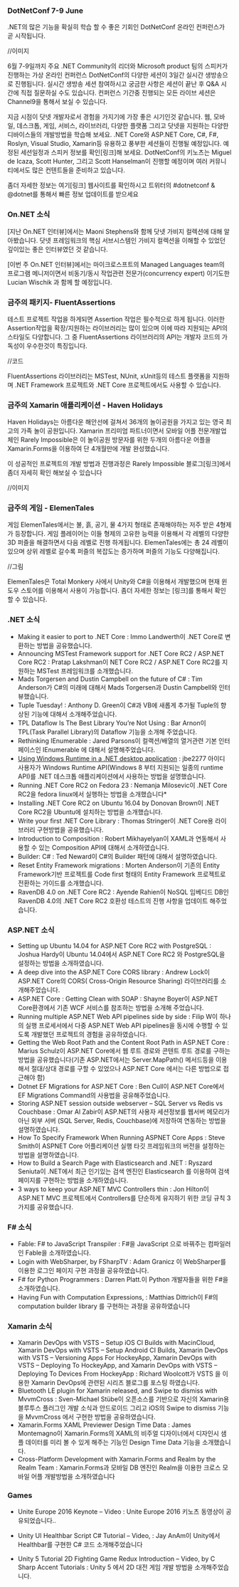 ### DotNetConf 7-9 June
  .NET의 많은 기능을 확실히 학습 할 수 좋은 기회인 DotNetConf 온라인 컨퍼런스가 곧 시작됩니다.

//이미지

6월 7-9일까지 주요 .NET Community의 리더와 Microsoft product 팀의 스피커가 진행하는 가상 온라인 컨퍼런스 DotNetConf의 다양한 세션이 3일간 실시간 생방송으로 진행됩니다. 실시간 생방송 세션 참여하시고 궁금한 사항은 세션이 끝난 후 Q&A 시간에 직접 질문하실 수도 있습니다. 컨퍼런스 기간중 진행되는 모든 라이브 세션은 Channel9을 통해서 보실 수 있습니다.

지금 시점이 닷넷 개발자로서 경험을 가지기에 가장 좋은 시기인것 같습니다. 웹, 모바일, 데스크톱, 게임, 서비스, 라이브러리, 다양한 플랫폼 그리고 닷넷을 지원하는 다양한 디바이스들의 개발방법을 학습해 보세요. .NET Core와 ASP.NET Core, C#, F#, Roslyn, Visual Studio, Xamarin등 유용하고 풍부한 세션들이 진행될 예정입니다. 예정된 세션일정과 스피커 정보를 확인[링크]해 보세요. DotNetConf의 키노츠는 Miguel de Icaza, Scott Hunter, 그리고 Scott Hanselman이 진행할 예정이며 여러 커뮤니티에서도 많은 컨텐트들을 준비하고 있습니다.

좀더 자세한 정보는 여기[링크] 웹사이트를 확인하시고 트위터의  #dotnetconf & @dotnet를 통해서 빠른 정보 업데이트를 받으세요

### On.NET 소식
[지난 On.NET 인터뷰]에서는 Maoni Stephens와 함께  닷넷 가비지 컬렉션에 대해 알아봤습니다. 닷넷 프레임워크의 핵심 서브시스템인 가비지 컬렉션을 이해할 수 있었던 깊이있는 좋은 인터뷰였던 것 같습니다. 

[이번 주 On.NET 인터뷰]에서는 마이크로스프트의 Managed Languages team의 프로그램 메니저이면서 비동기/동시 작업관련 전문가(concurrency expert) 이기도한  Lucian Wischik 과 함께 할 예정입니다.



### 금주의 패키지- FluentAssertions
테스트 프로젝트 작업을 하게되면 Assertion 작업은 필수적으로 하게 됩니다. 이러한 Assertion작업을 확장/지원하는 라이브러리는 많이 있으며 이에 따라 지원되는 API의 스타일도 다양합니다. 그 중 FluentAssertions 라이브러리의 API는 개발자 코드의 가독성이 우수한것이 특징입니다.

//코드

FluentAssertions 라이브러리는  MSTest, NUnit, xUnit등의 테스트 플랫폼을 지원하며  .NET Framework 프로젝트와  .NET Core 프로젝트에서도 사용할 수 있습니다.

### 금주의 Xamarin 애플리케이션 - Haven Holidays 
Haven Holidays는 아름다운 해안선에 걸쳐서 36개의 놀이공원을 가지고 있는 영국 최고의 가족 놀이 공원입니다. Xamarin 프리미엄 파트너이면서 모바일 어플 전문개발업체인 Rarely Impossible은 이 놀이공원 방문자를 위한 두개의 아름다운 어플을 Xamarin.Forms을 이용하여 단 4개월만에 개발 완성했습니다.

이 성공적인 프로젝트의 개발 방법과 진행과정은 Rarely Impossible 블로그[링크]에서 좀더 자세히 확인 해보실 수 있습니다

//이미지  

### 금주의 게임 - ElemenTales
게임 ElemenTales에서는 불, 흙, 공기, 물 4가지 형태로 존재해야하는 저주 받은 4형제가 등장합니다. 게임 플레이어는  이들 형제의 고유한 능력을 이용해서 각 레벨의 다양한 3D 퍼즐을 해결하면서 다음 레벨로 진행 하게됩니다. ElemenTales에는 총 24 레벨이 있으며 상위 레벨로 갈수록 퍼즐의 복잡도는 증가하며 퍼즐의 기능도 다양해집니다.

//그림

ElemenTales은 Total Monkery 사에서 Unity와 C#을 이용해서 개발했으며 현재 윈도우 스토어를 이용해서 사용이 가능합니다. 좀더 자세한 정보는 [링크]를 통해서 확인할 수 있습니다.


### .NET 소식
* Making it easier to port to .NET Core : Immo Landwerth이 .NET Core로 변환하는 방법을 공유했습니다.
* Announcing MSTest Framework support for .NET Core RC2 / ASP.NET Core RC2 : Pratap Lakshman이 NET Core RC2 / ASP.NET Core RC2를 지원하는 MSTest 프레임워크를 소개했습니다.
* Mads Torgersen and Dustin Campbell on the future of C# : Tim Anderson가 C#의 미래에 대해서 Mads Torgersen과 Dustin Campbell와 인터뷰했습니다.
* Tuple Tuesday! : Anthony D. Green이 C#과 VB에 새롭게 추가될 Tuple의 향상된 기능에 대해서 소개해주었습니다.
* TPL Dataflow Is The Best Library You’re Not Using : Bar Arnon이 TPL(Task Parallel Library)의 Dataflow 기능을 소개해 주었습니다.
* Rethinking IEnumerable : Jared Parsons이 컬랙션/배열의 열거관련 기본 인터페이스인 IEnumerable 에 대해서 설명해주었습니다.
*  [Using Windows Runtime in a .NET desktop application](https://github.com/jbe2277/waf/wiki/Using-Windows-Runtime-in-a-.NET-desktop-application) : jbe2277 아이디 사용자가 Windows Runtime API(Windows 8 부터 지원되는 일종의 runtime API)를 .NET 데스크톱 애플리케이션에서 사용하는 방법을 설명했습니다.
* Running .NET Core RC2 on Fedora 23 : Nemanja Milosevic이 .NET Core RC2을 fedora linux에서 실행하는 방법을 소개했습니다* 
* Installing .NET Core RC2 on Ubuntu 16.04 by Donovan Brown이 .NET Core RC2을 Ubuntu에 설치하는 방법을 소개했습니다.
* Write your first .NET Core Library : Thomas Stringer이  .NET Core용 라이브러리 구현방법을 공유했습니다.
* Introduction to Composition : Robert Mikhayelyan이 XAML과 연동해서 사용할 수 있는 Composition API에 대해서 소개하였습니다.
* Builder: C# : Ted Neward이 C#의 Builder 패턴에 대해서 설명하였습니다.
* Reset Entity Framework migrations : Morten Anderson이 기존의 Entity Framework기반 프로젝트를 Code first  형태의 Entity Framework 프로젝트로 전환하는 가이드를 소개했습니다.
* RavenDB 4.0 on .NET Core RC2 : Ayende Rahien이 NoSQL 임베디드 DB인 RavenDB 4.0의 .NET Core RC2 호환성 테스트의 진행 사항을 업데이트 해주었습니다.

### ASP.NET 소식
* Setting up Ubuntu 14.04 for ASP.NET Core RC2 with PostgreSQL : Joshua Hardy이 Ubuntu 14.04에서  ASP.NET Core RC2 와 PostgreSQL을 설정하는 방법을 소개하였습니다.
* A deep dive into the ASP.NET Core CORS library : Andrew Lock이 ASP.NET Core의 CORS( Cross-Origin Resource Sharing) 라이브러리를 소개해주었습니다.
* ASP.NET Core : Getting Clean with SOAP : Shayne Boyer이 ASP.NET Core환경에서 기존 WCF 서비스를 참조하는 방법을 소개해 주었습니다.
* Running multiple ASP.NET Web API pipelines side by side : Filip W이 하나의 실행 프로세서에서 다중  ASP.NET Web API pipelines을 동시에 수행할 수 있도록 개발했던 프로젝트의 경험을 공유하였습니다.
* Getting the Web Root Path and the Content Root Path in ASP.NET Core : Marius Schulz이 ASP.NET Core에서 웹 루트 경로와 콘텐트 루트 경로를 구하는 방법을 공유했습니다(기존 ASP.NET에서는 Server.MapPath() 메서드등을 이용해서 절대/상대 경로를 구할 수 있었으나 ASP.NET Core 에서는 다른 방법으로 접근해야 함)
* Dotnet EF Migrations for ASP.NET Core : Ben Cull이 ASP.NET Core에서 EF Migrations Command의 사용법을 공유해주었습니다.
* Storing ASP.NET session outside webserver – SQL Server vs Redis vs Couchbase : Omar Al Zabir이 ASP.NET의 사용자 세션정보를 웹서버 메모리가 아닌 외부 서버 (SQL Server, Redis, Couchbase)에 저장하여 연동하는 방법을 설명하였습니다.
* How To Specify Framework When Running ASPNET Core Apps : Steve Smith이 ASPNET Core 어플리케이션 실행 타깃 프레임워크의 버전을 설정하는 방법을 설명하였습니다.
* How to Build a Search Page with Elasticsearch and .NET : Ryszard Seniuta이 .NET에서 최근 인기있는 검색 엔진인 Elasticsearch 를 이용하여 검색 페이지를 구현하는 방법을 소개하였습니다.
* 3 ways to keep your ASP.NET MVC Controllers thin : Jon Hilton이 ASP.NET MVC 프로젝트에서 Controllers를 단순하게 유지하기 위한 코딩 규칙  3가지를 공유했습니다.

### F# 소식
* Fable: F# to JavaScript Transpiler : F#을 JavaScript 으로 바꿔주는 컴파일러인 Fable을 소개하였습니다.
* Login with WebSharper, by FSharpTV : Adam Granicz 이 WebSharper를 이용한 로그인 페이지 구현 과정을 공유하였습니다.
* F# for Python Programmers : Darren Platt.이 Python 개발자들을 위한 F#을 소개하였습니다. 
* Having Fun with Computation Expressions, : Matthias Dittrich이 F#의 computation builder library 를 구현하는 과정을 공유하였습니다

### Xamarin 소식
* Xamarin DevOps with VSTS – Setup iOS CI Builds with MacinCloud, Xamarin DevOps with VSTS – Setup Android CI Builds, Xamarin DevOps with VSTS – Versioning Apps For HockeyApp, Xamarin DevOps with VSTS – Deploying To HockeyApp, and Xamarin DevOps with VSTS – Deploying To Devices From HockeyApp : Richard Woolcott가 VSTS 을 이용한 Xamarin DevOps에 관련된 시리즈 블로그를 포스팅 하였습니다.
* Bluetooth LE plugin for Xamarin released, and Swipe to dismiss with MvvmCross : Sven-Michael Stübe이 오픈소스를 기반으로 자신의  Xamarin용 블루투스 플러그인 개발 소식과 안드로이드 그리고 iOS의 Swipe to dismiss 기능을 MvvmCross 에서 구현한 방법을 공유하였습니다.
* Xamarin.Forms XAML Previewer Design Time Data : James Montemagno이 Xamarin.Forms의 XAML의 비주얼 디자이너에서 디자인시 샘플 데이터를 미리 볼 수 있게 해주는 기능인 Design Time Data 기능을 소개했습니다.
* Cross-Platform Development with Xamarin.Forms and Realm by the Realm Team : Xamarin.Forms과 모바일 DB 엔진인 Realm을 이용한 크로스 모바일 어플 개발방법을 소개하였습니다

### Games 
* Unite Europe 2016 Keynote – Video : Unite Europe 2016 키노츠 동영상이 공유되었습니다..
* Unity UI Healthbar Script C# Tutorial – Video, : Jay AnAm이 Unity에서 Healthbar를 구현한 C# 코드 소개해주었습니다

* Unity 5 Tutorial 2D Fighting Game Redux Introduction – Video, by C Sharp Accent Tutorials : Unity 5 에서 2D 대전 게임 개발 방법을 소개해주었습니다.
